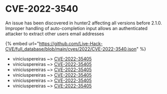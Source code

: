 # CVE-2022-3540

An issue has been discovered in hunter2 affecting all versions before 2.1.0. Improper handling of auto-completion input allows an authenticated attacker to extract other users email addresses

{% embed url="https://github.com/Live-Hack-CVE/full_database/blob/main/cves/2022/CVE-2022-3540.json" %}


* viniciuspereiras ~> [CVE-2022-35405](https://www.alice-snow.ru/2022/database/cve-2022-3540/cve-2022-35405-viniciuspereiras)
* viniciuspereiras ~> [CVE-2022-35405](https://www.alice-snow.ru/2022/database/cve-2022-3540/cve-2022-35405-viniciuspereiras)
* viniciuspereiras ~> [CVE-2022-35405](https://www.alice-snow.ru/2022/database/cve-2022-3540/cve-2022-35405-viniciuspereiras)
* viniciuspereiras ~> [CVE-2022-35405](https://www.alice-snow.ru/2022/database/cve-2022-3540/cve-2022-35405-viniciuspereiras)
* viniciuspereiras ~> [CVE-2022-35405](https://www.alice-snow.ru/2022/database/cve-2022-3540/cve-2022-35405-viniciuspereiras)
* viniciuspereiras ~> [CVE-2022-35405](https://www.alice-snow.ru/2022/database/cve-2022-3540/cve-2022-35405-viniciuspereiras)
